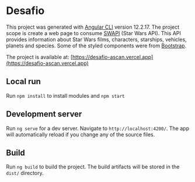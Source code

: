 # Desafio

This project was generated with [Angular CLI](https://github.com/angular/angular-cli) version 12.2.17.
The project scope is create a web page to consume [SWAPI](https://swapi.dev/documentation#intro) 
(Star Wars API). This API provides information about Star Wars films, characters, starships, 
vehicles, planets and species. Some of the styled components were from [Bootstrap](https://getbootstrap.com/).

The project is available at: [https://desafio-ascan.vercel.app](https://desafio-ascan.vercel.app)
## Local run

Run `npm install` to install modules and `npm start`

## Development server

Run `ng serve` for a dev server. Navigate to `http://localhost:4200/`. The app will automatically reload if you change any of the source files.

## Build

Run `ng build` to build the project. The build artifacts will be stored in the `dist/` directory.
